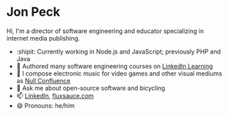# Jon Peck

Hi, I'm a director of software engineering and educator specializing in internet media publishing.

- :shipit: Currently working in Node.js and JavaScript; previously PHP and Java
- :school: Authored many software engineering courses on [LinkedIn Learning](https://www.linkedin.com/learning/instructors/jon-peck)
- 🎵 I compose electronic music for video games and other visual mediums as [Null Confluence](https://null.band/)
- 💬 Ask me about open-source software and bicycling
- 📫 [LinkedIn](https://www.linkedin.com/in/jonpeck/), [fluxsauce.com](https://www.fluxsauce.com/)
- 😄 Pronouns: he/him
